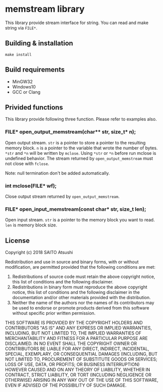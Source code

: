 # memstream library

This library provide stream interface for string.
You can read and make string via `FILE*`.

## Building & installation

```
make install
```

## Build requirements

* MinGW32
* Windows10
* GCC or Clang

## Privided functions

This library provide following three function.
Please refer to examples also.

### FILE* open_output_memstream(char** str, size_t* n);

Open output stream.
`str` is a pointer to store a pointer to the resulting memory block.
`n` is a pointer to the variable that wrote the number of bytes.
`*str` and `*n` will be written by `mclose`.
Using `*str` or `*n` before run mclose is undefined behavior.
The stream returned by `open_output_memstream`  must not close with `fclose`.

Note: null termination don't be added automatically.

### int mclose(FILE* wf);

Close output stream returned by `open_output_memstream`.

### FILE* open_input_memstream(const char* str, size_t len);

Open input stream.
`str` is a pointer to the memory block you want to read.
`len` is memory block size.

## License

Copyright (c) 2018 SAITO Atsushi

Redistribution and use in source and binary forms, with or without modification, are permitted provided that the following conditions are met:

1. Redistributions of source code must retain the above copyright notice, this list of conditions and the following disclaimer.
2. Redistributions in binary form must reproduce the above copyright notice, this list of conditions and the following disclaimer in the documentation and/or other materials provided with the distribution.
3. Neither the name of the authors nor the names of its contributors may be used to endorse or promote products derived from this software without specific prior written permission.

THIS SOFTWARE IS PROVIDED BY THE COPYRIGHT HOLDERS AND CONTRIBUTORS "AS IS" AND ANY EXPRESS OR IMPLIED WARRANTIES, INCLUDING, BUT NOT LIMITED TO, THE IMPLIED WARRANTIES OF MERCHANTABILITY AND FITNESS FOR A PARTICULAR PURPOSE ARE DISCLAIMED.
IN NO EVENT SHALL THE COPYRIGHT OWNER OR CONTRIBUTORS BE LIABLE FOR ANY DIRECT, INDIRECT, INCIDENTAL, SPECIAL, EXEMPLARY, OR CONSEQUENTIAL DAMAGES (INCLUDING, BUT NOT LIMITED TO, PROCUREMENT OF SUBSTITUTE GOODS OR SERVICES; LOSS OF USE, DATA, OR PROFITS; OR BUSINESS INTERRUPTION) HOWEVER CAUSED AND ON ANY THEORY OF LIABILITY, WHETHER IN CONTRACT, STRICT LIABILITY, OR TORT (INCLUDING NEGLIGENCE OR OTHERWISE) ARISING IN ANY WAY OUT OF THE USE OF THIS SOFTWARE, EVEN IF ADVISED OF THE POSSIBILITY OF SUCH DAMAGE.

